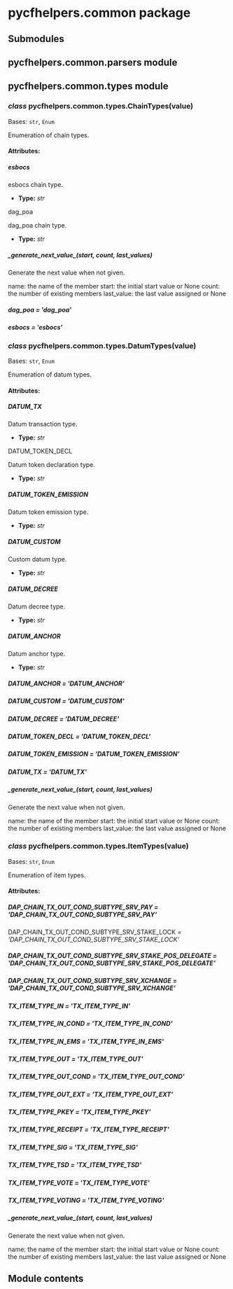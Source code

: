 # pycfhelpers.common package

## Submodules

## pycfhelpers.common.parsers module

## pycfhelpers.common.types module

### *class* pycfhelpers.common.types.ChainTypes(value)

Bases: `str`, `Enum`

Enumeration of chain types.


#### Attributes:

##### esbocs

esbocs chain type.

* **Type:** *str*

dag_poa

dag_poa chain type.

* **Type:** *str*

##### \_generate_next_value_(start, count, last_values)

Generate the next value when not given.

name: the name of the member
start: the initial start value or None
count: the number of existing members
last_value: the last value assigned or None

##### dag_poa *= 'dag_poa'*

##### esbocs *= 'esbocs'*

### *class* pycfhelpers.common.types.DatumTypes(value)

Bases: `str`, `Enum`

Enumeration of datum types.


#### Attributes:

##### DATUM_TX

Datum transaction type.

* **Type:** *str*

DATUM_TOKEN_DECL

Datum token declaration type.

* **Type:** *str*

##### DATUM_TOKEN_EMISSION

Datum token emission type.

* **Type:** *str*

##### DATUM_CUSTOM

Custom datum type.

* **Type:** *str*

##### DATUM_DECREE

Datum decree type.

* **Type:** *str*

##### DATUM_ANCHOR

Datum anchor type.

* **Type:** *str*

##### DATUM_ANCHOR *= 'DATUM_ANCHOR'*

##### DATUM_CUSTOM *= 'DATUM_CUSTOM'*

##### DATUM_DECREE *= 'DATUM_DECREE'*

##### DATUM_TOKEN_DECL *= 'DATUM_TOKEN_DECL'*

##### DATUM_TOKEN_EMISSION *= 'DATUM_TOKEN_EMISSION'*

##### DATUM_TX *= 'DATUM_TX'*

##### \_generate_next_value_(start, count, last_values)

Generate the next value when not given.

name: the name of the member
start: the initial start value or None
count: the number of existing members
last_value: the last value assigned or None

### *class* pycfhelpers.common.types.ItemTypes(value)

Bases: `str`, `Enum`

Enumeration of item types.


#### Attributes:

##### DAP_CHAIN_TX_OUT_COND_SUBTYPE_SRV_PAY *= 'DAP_CHAIN_TX_OUT_COND_SUBTYPE_SRV_PAY'*

DAP_CHAIN_TX_OUT_COND_SUBTYPE_SRV_STAKE_LOCK *= 'DAP_CHAIN_TX_OUT_COND_SUBTYPE_SRV_STAKE_LOCK'*

##### DAP_CHAIN_TX_OUT_COND_SUBTYPE_SRV_STAKE_POS_DELEGATE *= 'DAP_CHAIN_TX_OUT_COND_SUBTYPE_SRV_STAKE_POS_DELEGATE'*

##### DAP_CHAIN_TX_OUT_COND_SUBTYPE_SRV_XCHANGE *= 'DAP_CHAIN_TX_OUT_COND_SUBTYPE_SRV_XCHANGE'*

##### TX_ITEM_TYPE_IN *= 'TX_ITEM_TYPE_IN'*

##### TX_ITEM_TYPE_IN_COND *= 'TX_ITEM_TYPE_IN_COND'*

##### TX_ITEM_TYPE_IN_EMS *= 'TX_ITEM_TYPE_IN_EMS'*

##### TX_ITEM_TYPE_OUT *= 'TX_ITEM_TYPE_OUT'*

##### TX_ITEM_TYPE_OUT_COND *= 'TX_ITEM_TYPE_OUT_COND'*

##### TX_ITEM_TYPE_OUT_EXT *= 'TX_ITEM_TYPE_OUT_EXT'*

##### TX_ITEM_TYPE_PKEY *= 'TX_ITEM_TYPE_PKEY'*

##### TX_ITEM_TYPE_RECEIPT *= 'TX_ITEM_TYPE_RECEIPT'*

##### TX_ITEM_TYPE_SIG *= 'TX_ITEM_TYPE_SIG'*

##### TX_ITEM_TYPE_TSD *= 'TX_ITEM_TYPE_TSD'*

##### TX_ITEM_TYPE_VOTE *= 'TX_ITEM_TYPE_VOTE'*

##### TX_ITEM_TYPE_VOTING *= 'TX_ITEM_TYPE_VOTING'*

##### \_generate_next_value_(start, count, last_values)

Generate the next value when not given.

name: the name of the member
start: the initial start value or None
count: the number of existing members
last_value: the last value assigned or None

## Module contents
